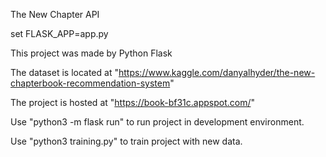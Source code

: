 The New Chapter API

set FLASK_APP=app.py

This project was made by Python Flask

The dataset is located at "https://www.kaggle.com/danyalhyder/the-new-chapterbook-recommendation-system"

The project is hosted at "https://book-bf31c.appspot.com/"

Use "python3 -m flask run" to run project in development environment.

Use "python3 training.py" to train project with new data.

